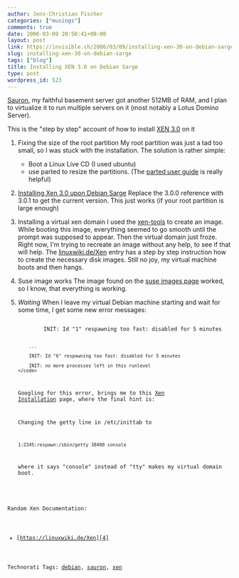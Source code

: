 ```yaml
---
author: Jens-Christian Fischer
categories: ["musings"]
comments: true
date: 2006-03-09 20:50:41+00:00
layout: post
link: https://invisible.ch/2006/03/09/installing-xen-30-on-debian-sarge/
slug: installing-xen-30-on-debian-sarge
tags: ["blog"]
title: Installing XEN 3.0 on Debian Sarge
type: post
wordpress_id: 523
---
```


[Sauron][1], my faithful basement server got another 512MB of RAM, and I plan to virtualize it to run multiple servers on it (most notably a Lotus Domino Server).

This is the "step by step" account of how to install [XEN 3.0][2] on it

1. Fixing the size of the root partition
   My root partition was just a tad too small, so I was stuck with the installation. The solution is rather simple:
   * Boot a Linux Live CD (I used ubuntu)
   * use parted to resize the partitions. (The [parted user guide][5] is really helpful)

2. [Installing Xen 3.0 upon Debian Sarge][3]
   Replace the 3.0.0 reference with 3.0.1 to get the current version.
   This just works (if your root partition is large enough)
3. Installing a virtual xen domain
   I used the [xen-tools][6] to create an image. While booting this image, everything seemed to go smooth until the prompt was supposed to appear. Then the virtual domain just froze. Right now, I'm trying to recreate an image without any help, to see if that will help. The [linuxwiki.de/Xen][4] entry has a step by step instruction how to create the necessary disk images. 
   Still no joy, my virtual machine boots and then hangs.

4. Suse image works
   The image found on the [suse images page][7] worked, so I know, that everything is working.

5. *Waiting*
   When I leave my virtual Debian machine starting and wait for some time, I get some new error messages:
   
    
    <code>
           INIT: Id "1" respawning too fast: disabled for 5 minutes
    
           ...
    
           INIT: Id "6" respawning too fast: disabled for 5 minutes
    
           INIT: no more processes left in this runlevel
       </code>


   Googling for this error, brings me to this [Xen Installation][8] page, where the final hint is:

   Changing the getty line in /etc/inittab to


       1:2345:respawn:/sbin/getty 38400 console    
   
   where it says "console" instead of "tty" makes my virtual domain boot.



Random Xen Documentation:

* [https://linuxwiki.de/Xen][4]

[1]: /2004/08/30/welcome-to/
[2]: https://www.xensource.com
[3]: https://www.debian-administration.org/articles/304
[4]: https://linuxwiki.de/Xen
[5]: https://www.gnu.org/software/parted/manual/html_chapter/parted_2.html
[6]: https://www.steve.org.uk/Software/xen-tools/
[7]: https://www.suse.de/~garloff/linux/xen/images/
[8]: https://www.pug.org/index.php/Xen-Installation







Technorati Tags: [debian](https://www.technorati.com/tag/debian), [sauron](https://www.technorati.com/tag/sauron), [xen](https://www.technorati.com/tag/xen)
